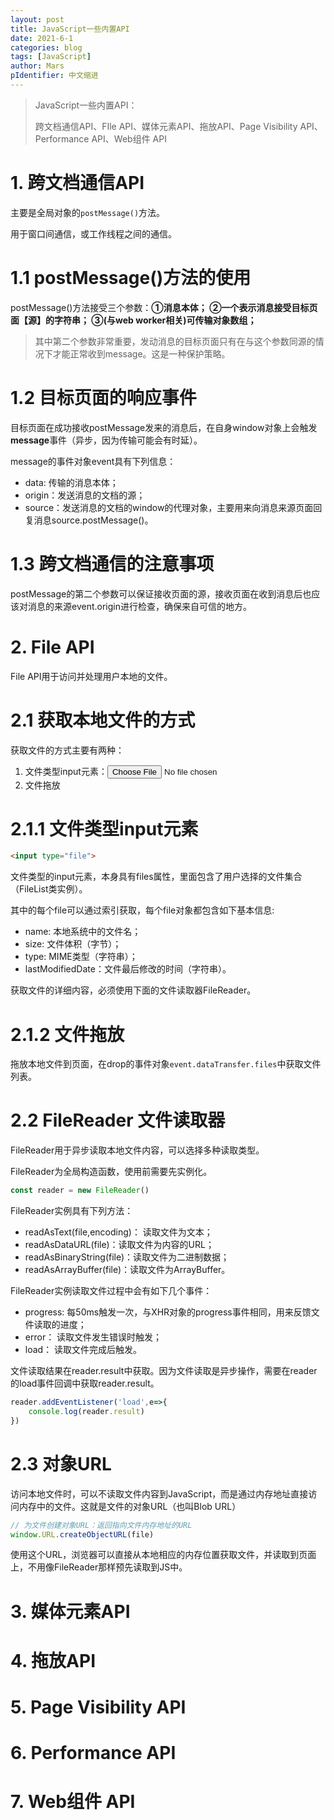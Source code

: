 ```yaml
---
layout: post
title: JavaScript一些内置API
date: 2021-6-1
categories: blog
tags: [JavaScript]
author: Mars
pIdentifier: 中文缩进
---
```


> JavaScript一些内置API： 
>
> 跨文档通信API、FIle API、媒体元素API、拖放API、Page Visibility API、Performance API、Web组件 API 

# 1. 跨文档通信API

主要是全局对象的`postMessage()`方法。

用于窗口间通信，或工作线程之间的通信。

# 1.1 postMessage()方法的使用

postMessage()方法接受三个参数：**①消息本体； ②一个表示消息接受目标页面【源】的字符串； ③(与web worker相关)可传输对象数组；**

> 其中第二个参数非常重要，发动消息的目标页面只有在与这个参数同源的情况下才能正常收到message。这是一种保护策略。

# 1.2 目标页面的响应事件

目标页面在成功接收postMessage发来的消息后，在自身window对象上会触发**message**事件（异步，因为传输可能会有时延）。

message的事件对象event具有下列信息：

- data: 传输的消息本体；
- origin：发送消息的文档的源；
- source：发送消息的文档的window的代理对象，主要用来向消息来源页面回复消息source.postMessage()。

# 1.3 跨文档通信的注意事项

postMessage的第二个参数可以保证接收页面的源，接收页面在收到消息后也应该对消息的来源event.origin进行检查，确保来自可信的地方。

# 2. File API

File API用于访问并处理用户本地的文件。

# 2.1 获取本地文件的方式

获取文件的方式主要有两种：

1. 文件类型input元素：<input type="file">
2. 文件拖放

# 2.1.1 文件类型input元素

```html
<input type="file">
```

文件类型的input元素，本身具有files属性，里面包含了用户选择的文件集合（FileList类实例）。

其中的每个file可以通过索引获取，每个file对象都包含如下基本信息:

- name: 本地系统中的文件名；
- size: 文件体积（字节）；
- type: MIME类型（字符串）；
- lastModifiedDate：文件最后修改的时间（字符串）。

获取文件的详细内容，必须使用下面的文件读取器FileReader。

# 2.1.2 文件拖放

拖放本地文件到页面，在drop的事件对象`event.dataTransfer.files`中获取文件列表。

# 2.2 FileReader 文件读取器

FileReader用于异步读取本地文件内容，可以选择多种读取类型。

FileReader为全局构造函数，使用前需要先实例化。

```js
const reader = new FileReader()
```

FileReader实例具有下列方法：

- readAsText(file,encoding)： 读取文件为文本；
- readAsDataURL(file)：读取文件为内容的URL；
- readAsBinaryString(file)：读取文件为二进制数据；
- readAsArrayBuffer(file)：读取文件为ArrayBuffer。

FileReader实例读取文件过程中会有如下几个事件：

- progress: 每50ms触发一次，与XHR对象的progress事件相同，用来反馈文件读取的进度；
- error： 读取文件发生错误时触发；
- load： 读取文件完成后触发。

文件读取结果在reader.result中获取。因为文件读取是异步操作，需要在reader的load事件回调中获取reader.result。

```js
reader.addEventListener('load',e=>{
    console.log(reader.result)
})
```

# 2.3 对象URL

访问本地文件时，可以不读取文件内容到JavaScript，而是通过内存地址直接访问内存中的文件。这就是文件的对象URL（也叫Blob URL）

```js
// 为文件创建对象URL：返回指向文件内存地址的URL
window.URL.createObjectURL(file)
```

使用这个URL，浏览器可以直接从本地相应的内存位置获取文件，并读取到页面上，不用像FileReader那样预先读取到JS中。


# 3. 媒体元素API



# 4. 拖放API



# 5. Page Visibility API



# 6. Performance API



# 7. Web组件 API 








